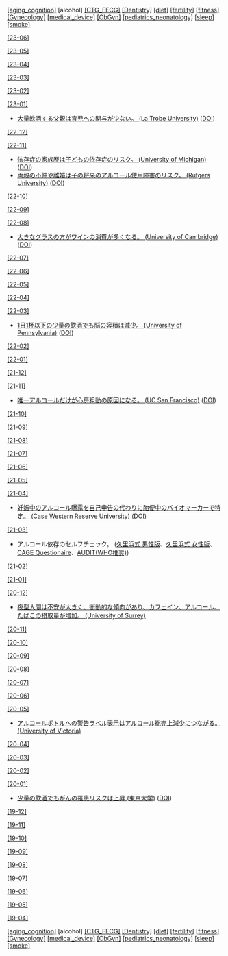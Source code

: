 [\[aging_cognition\]](aging_cognition.md) \[alcohol\] [\[CTG_FECG\]](CTG_FECG.md) [\[Dentistry\]](Dentistry.md) [\[diet\]](diet.md) [\[fertility\]](fertility.md) [\[fitness\]](fitness.md) [\[Gynecology\]](Gynecology.md) [\[medical_device\]](medical_device.md) [\[ObGyn\]](ObGyn.md) [\[pediatrics_neonatology\]](pediatrics_neonatology.md) [\[sleep\]](sleep.md) [\[smoke\]](smoke.md)

[\[23-06\]](2306.md)

[\[23-05\]](2305.md)

[\[23-04\]](2304.md)

[\[23-03\]](2303.md)

[\[23-02\]](2302.md)

[\[23-01\]](2301.md)
* [大量飲酒する父親は育児への関与が少ない。 (La Trobe University)](https://www.latrobe.edu.au/news/articles/2022/release/fathers-drinking-affects-quality-of-parenting) ([DOI](https://doi.org/10.1111/acer.14955))

[\[22-12\]](2212.md)

[\[22-11\]](2211.md)
* [依存症の家族歴は子どもの依存症のリスク。 (University of Michigan)](https://news.umich.edu/feeling-addicted-to-food-your-parents-drinking-habits-may-impact-your-risk/) ([DOI](https://dx.doi.org/10.1037/adb0000870))
* [両親の不仲や離婚は子の将来のアルコール使用障害のリスク。 (Rutgers University)](https://www.rutgers.edu/news/parental-discord-may-be-indicator-childrens-genetic-risk-future-alcohol-misuse) ([DOI](https://dx.doi.org/10.1038/s41380-022-01816-z))

[\[22-10\]](2210.md)

[\[22-09\]](2209.md)

[\[22-08\]](2208.md)
* [大きなグラスの方がワインの消費が多くなる。 (University of Cambridge)](https://www.cam.ac.uk/research/news/larger-wine-glasses-may-lead-people-to-drink-more) ([DOI](https://doi.org/10.1186/s12889-016-3068-z))

[\[22-07\]](2207.md)

[\[22-06\]](2206.md)

[\[22-05\]](2205.md)

[\[22-04\]](2204.md)

[\[22-03\]](2203.md)
* [1日1杯以下の少量の飲酒でも脳の容積は減少。 (University of Pennsylvania)](https://penntoday.upenn.edu/news/one-alcoholic-drink-day-linked-reduced-brain-size) ([DOI](https://doi.org/10.1038/s41467-022-28735-5))

[\[22-02\]](2202.md)

[\[22-01\]](2201.md)

[\[21-12\]](2112.md)

[\[21-11\]](2111.md)
* [唯一アルコールだけが心房粗動の原因になる。 (UC San Francisco)](https://www.ucsf.edu/news/2021/11/421881/only-alcohol-not-caffeine-diet-or-lack-sleep-might-trigger-heart-rhythm) ([DOI](http://dx.doi.org/10.1001/jamacardio.2021.5010))

[\[21-10\]](2110.md)

[\[21-09\]](2109.md)

[\[21-08\]](2108.md)

[\[21-07\]](2107.md)

[\[21-06\]](2106.md)

[\[21-05\]](2105.md)

[\[21-04\]](2104.md)
* [妊娠中のアルコール曝露を自己申告の代わりに胎便中のバイオマーカーで特定。 (Case Western Reserve University)](https://case.edu/medicine/admission/about/newsroom/our-latest-news/meconium-may-provide-clues-fetal-alcohol-exposure-forecast-behavioral-issues-later-childhood) ([DOI](https://doi.org/10.1016/j.drugalcdep.2020.108437))

[\[21-03\]](2103.md)
* アルコール依存のセルフチェック。 ([久里浜式 男性版](https://kurihama.hosp.go.jp/hospital/screening/kast-m.html)、[久里浜式 女性版](https://kurihama.hosp.go.jp/hospital/screening/kast-f.html)、[CAGE Questionaire](https://kurihama.hosp.go.jp/hospital/screening/cage.html)、[AUDIT(WHO推奨)](https://auditscreen.org/check-your-drinking/))

[\[21-02\]](2102.md)

[\[21-01\]](2101.md)

[\[20-12\]](2012.md)
* [夜型人間は不安が大きく、衝動的な傾向があり、カフェイン、アルコール、たばこの摂取量が増加。 (University of Surrey)](https://www.surrey.ac.uk/news/young-people-who-go-bed-later-drink-and-smoke-more-due-their-impulsivity)

[\[20-11\]](2011.md)

[\[20-10\]](2010.md)

[\[20-09\]](2009.md)

[\[20-08\]](2008.md)

[\[20-07\]](2007.md)

[\[20-06\]](2006.md)

[\[20-05\]](2005.md)
* [アルコールボトルへの警告ラベル表示はアルコール総売上減少につながる。 (University of Victoria)](https://www.uvic.ca/research/centres/cisur/projects/active/projects/northern-territories-alcohol-study.php)

[\[20-04\]](2004.md)

[\[20-03\]](2003.md)

[\[20-02\]](2002.md)

[\[20-01\]](2001.md)
* [少量の飲酒でもがんの罹患リスクは上昇 (東京大学)](https://www.m.u-tokyo.ac.jp/news/admin/release_20191209.pdf) ([DOI](https://doi.org/10.1002/cncr.32590))

[\[19-12\]](1912.md)

[\[19-11\]](1911.md)

[\[19-10\]](1910.md)

[\[19-09\]](1909.md)

[\[19-08\]](1908.md)

[\[19-07\]](1907.md)

[\[19-06\]](1906.md)

[\[19-05\]](1905.md)

[\[19-04\]](1904.md)

[\[aging_cognition\]](aging_cognition.md) \[alcohol\] [\[CTG_FECG\]](CTG_FECG.md) [\[Dentistry\]](Dentistry.md) [\[diet\]](diet.md) [\[fertility\]](fertility.md) [\[fitness\]](fitness.md) [\[Gynecology\]](Gynecology.md) [\[medical_device\]](medical_device.md) [\[ObGyn\]](ObGyn.md) [\[pediatrics_neonatology\]](pediatrics_neonatology.md) [\[sleep\]](sleep.md) [\[smoke\]](smoke.md)

